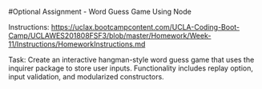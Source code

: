 #Optional Assignment - Word Guess Game Using Node

Instructions: https://uclax.bootcampcontent.com/UCLA-Coding-Boot-Camp/UCLAWES201808FSF3/blob/master/Homework/Week-11/Instructions/HomeworkInstructions.md

Task: Create an interactive hangman-style word guess game that uses the inquirer package to store user inputs. Functionality includes replay option, input validation, and modularized constructors.